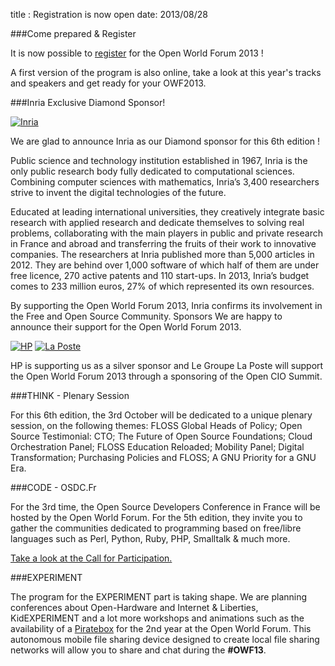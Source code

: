 title : Registration is now open
date: 2013/08/28


###Come prepared &amp; Register

It is now possible to [register](/registration/) for the Open World Forum 2013 !

A first version of the program is also online, take a look at this year's tracks and speakers and get ready for your OWF2013.

###Inria Exclusive Diamond Sponsor!

<a href="/en/partners/#inria" target="_blank"> <img alt="Inria" src="/static/pictures/page sponsor et organisateurs/INRIA_sponsor page.jpg"></a>

We are glad to announce Inria as our Diamond sponsor for this 6th edition !

Public science and technology institution established in 1967, Inria is the only public research body fully dedicated to 
computational sciences. Combining computer sciences with mathematics, Inria’s 3,400 researchers strive to invent the 
digital technologies of the future.

Educated at leading international universities, they creatively integrate basic research with applied research and 
dedicate themselves to solving real problems, collaborating with the main players in public and private research in 
France and abroad and transferring the fruits of their work to innovative companies. The researchers at Inria published 
more than 5,000 articles in 2012. They are behind over 1,000 software of which half of them are under free licence, 270 
active patents and 110 start-ups. In 2013, Inria’s budget comes to 233 million euros, 27% of which represented its own 
resources.

By supporting the Open World Forum 2013, Inria confirms its involvement in the Free and Open Source Community.
Sponsors We are happy to announce their support for the Open World Forum 2013.

<a href="/en/partners/#hp" target="_blank"><img alt='HP' src="/static/pictures/partners/Hewlett-Packard_logoSponsor.png"/></a>
<a href="http://legroupe.laposte.fr/" target="_blank"><img alt='La Poste' src="/static/pictures/partners/Groupe-Laposte_logoSponsor.png"/></a>

HP is supporting us as a silver sponsor and Le Groupe La Poste will support the Open World Forum 2013 through a 
sponsoring of the Open CIO Summit.

###THINK - Plenary Session

For this 6th edition, the 3rd October will be dedicated to a unique plenary session, on the following themes:
FLOSS Global Heads of Policy; Open Source Testimonial: CTO; The Future of Open Source Foundations; Cloud Orchestration 
Panel; FLOSS Education Reloaded; Mobility Panel; Digital Transformation; Purchasing Policies and FLOSS; A GNU Priority 
for a GNU Era.

###CODE - OSDC.Fr

For the 3rd time, the Open Source Developers Conference in France will be hosted by the Open World Forum. For the 5th 
edition, they invite you to gather the communities dedicated to programming based on free/libre languages such as Perl, 
Python, Ruby, PHP, Smalltalk & much more.

<a href="http://act.osdc.fr/osdc2013fr/cfp.html" target="_blank">Take a look at the Call for Participation.</a>

###EXPERIMENT

The program for the EXPERIMENT part is taking shape. We are planning conferences about Open-Hardware and Internet & 
Liberties, KidEXPERIMENT and a lot more workshops and animations such as the availability of a <a href="http://pirateboxfr.com/" target="_blank">Piratebox</a>
for the 2nd year at the Open World Forum. This autonomous mobile file sharing device designed to create local file 
sharing networks will allow you to share and chat during the **#OWF13**.

